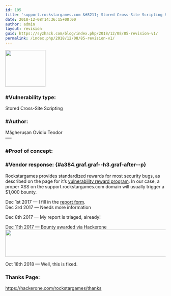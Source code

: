 ```yaml
---
id: 105
title: 'support.rockstargames.com &#8211; Stored Cross-Site Scripting &#8211; $1,000 Bounty Awarded'
date: 2018-12-08T14:36:15+00:00
author: admin
layout: revision
guid: https://syzhack.com/blog/index.php/2018/12/08/85-revision-v1/
permalink: /index.php/2018/12/08/85-revision-v1/
---
```

<img class="wp-image-77 aligncenter" src="https://syzhack.com/blog/wp-content/uploads/2018/12/Rockstar_Games_Logo.svg_.png" alt="" width="126" height="116" />

### #Vulnerability type:

Stored Cross-Site Scripting

### #Author:

Măgherușan Ovidiu Teodor  
&#8212;-

### #Proof of concept:



<div class="aspectRatioPlaceholder is-locked">
</div>

<div>
</div>

### #Vendor response: {#a384.graf.graf--h3.graf-after--p}

<p id="634a" class="graf graf--p graf-after--h3">
  Rockstargames provides standardized rewards for most security bugs, as described on the page for it&#8217;s <a class="markup--anchor markup--p-anchor" href="https://hackerone.com/rockstargames?view_policy=true" target="_blank" rel="nofollow noopener" data-href="https://hackerone.com/rockstargames?view_policy=true">vulnerability reward program</a>. In our case, a proper XSS on the support.rockstargames.com domain will usually trigger a $1,000 bounty.
</p>

<p id="0fc4" class="graf graf--p graf-after--p">
  Dec 1st 2017 — I fill in the <a class="markup--anchor markup--p-anchor" href="https://hackerone.com/rockstargames/reports/new" target="_blank" rel="nofollow noopener" data-href="https://hackerone.com/rockstargames/reports/new">report form</a>.<br /> Dec 3rd 2017 — Needs more information
</p>

Dec 8th 2017 — My report is triaged, already!

Dec 11th 2017 — Bounty awarded via Hackerone<img class="alignnone size-full wp-image-89" src="https://syzhack.com/blog/wp-content/uploads/2018/12/Screenshot_4.png" alt="" width="659" height="86" />

Oct 18th 2018 — Well, this is fixed.

### Thanks Page:

https://hackerone.com/rockstargames/thanks